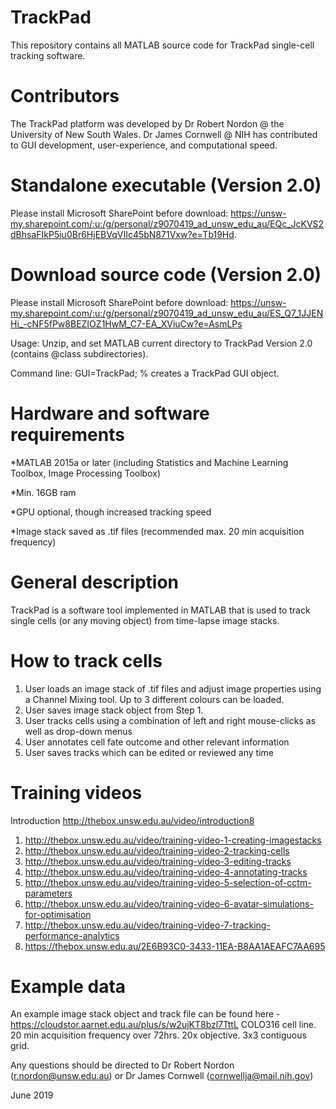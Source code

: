 # TrackPad
This repository contains all MATLAB source code for TrackPad single-cell tracking software. 

# Contributors 
The TrackPad platform was developed by Dr Robert Nordon @ the University of New South Wales. 
Dr James Cornwell @ NIH has contributed to GUI development, user-experience, and computational speed.  

# Standalone executable (Version 2.0)
Please install Microsoft SharePoint before download: https://unsw-my.sharepoint.com/:u:/g/personal/z9070419_ad_unsw_edu_au/EQc_JcKVS2dBhsaFIkP5iu0Br6HjEBVqVIIc45bN871Vxw?e=Tb19Hd. 

# Download source code (Version 2.0)
Please install Microsoft SharePoint before download: https://unsw-my.sharepoint.com/:u:/g/personal/z9070419_ad_unsw_edu_au/ES_Q7_1JJENHi_-cNF5fPw8BEZIOZ1HwM_C7-EA_XViuCw?e=AsmLPs

Usage: Unzip, and set MATLAB current directory to TrackPad Version 2.0 (contains @class subdirectories).

Command line: GUI=TrackPad; % creates a TrackPad GUI object.

# Hardware and software requirements
*MATLAB 2015a or later (including Statistics and Machine Learning Toolbox, Image Processing Toolbox)

*Min. 16GB ram

*GPU optional, though increased tracking speed

*Image stack saved as .tif files (recommended max. 20 min acquisition frequency)

# General description
TrackPad is a software tool implemented in MATLAB that is used to track single cells (or any moving object) from time-lapse image stacks. 

# How to track cells
1. User loads an image stack of .tif files and adjust image properties using a Channel Mixing tool. Up to 3 different colours can     be loaded.
2. User saves image stack object from Step 1. 
3. User tracks cells using a combination of left and right mouse-clicks as well as drop-down menus
4. User annotates cell fate outcome and other relevant information
5. User saves tracks which can be edited or reviewed any time

# Training videos
Introduction http://thebox.unsw.edu.au/video/introduction8
1. http://thebox.unsw.edu.au/video/training-video-1-creating-imagestacks
2. http://thebox.unsw.edu.au/video/training-video-2-tracking-cells
3. http://thebox.unsw.edu.au/video/training-video-3-editing-tracks
4. http://thebox.unsw.edu.au/video/training-video-4-annotating-tracks
5. http://thebox.unsw.edu.au/video/training-video-5-selection-of-cctm-parameters
6. http://thebox.unsw.edu.au/video/training-video-6-avatar-simulations-for-optimisation
7. http://thebox.unsw.edu.au/video/training-video-7-tracking-performance-analytics
8. https://thebox.unsw.edu.au/2E6B93C0-3433-11EA-B8AA1AEAFC7AA695

# Example data
An example image stack object and track file can be found here - https://cloudstor.aarnet.edu.au/plus/s/w2ujKT8bzl7TttL
COLO316 cell line. 20 min acquisition frequency over 72hrs. 20x objective. 3x3 contiguous grid.  

Any questions should be directed to Dr Robert Nordon (r.nordon@unsw.edu.au) or Dr James Cornwell (cornwellja@mail.nih.gov)

June 2019
